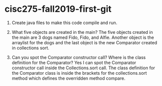 # cisc275-fall2019-first-git
1. Create java files to make this code compile and run.

2. What five objects are created in the main?
   The five objects created in the main are 3 dogs named Fido, Fido, and Alfie. Another object is the arraylist for the dogs and the last 
   object is the new Comparator created in collections sort. 

3. Can you spot the Comparator constructor call? Where is the class definition for the Comparator?
   Yes I can spot the Comparator constructor call inside the Collections.sort call. The class definition for the Comparator class is inside the brackets for the collections.sort method which defines the overridden method compare.      